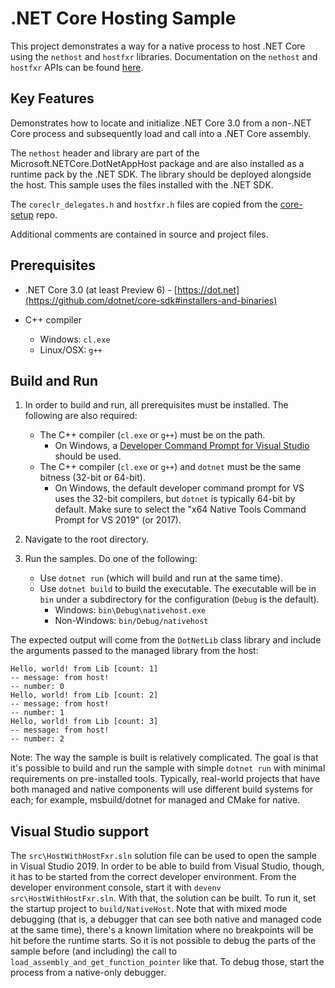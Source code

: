 .NET Core Hosting Sample
================

This project demonstrates a way for a native process to host .NET Core using the `nethost` and `hostfxr` libraries. Documentation on the `nethost` and `hostfxr` APIs can be found [here](https://github.com/dotnet/core-setup/blob/master/Documentation/design-docs/native-hosting.md).

Key Features
------------

Demonstrates how to locate and initialize .NET Core 3.0 from a non-.NET Core process and subsequently load and call into  a .NET Core assembly.

The `nethost` header and library are part of the Microsoft.NETCore.DotNetAppHost package and are also installed as a runtime pack by the .NET SDK. The library should be deployed alongside the host. This sample uses the files installed with the .NET SDK.

The `coreclr_delegates.h` and `hostfxr.h` files are copied from the [core-setup](https://github.com/dotnet/core-setup) repo.

Additional comments are contained in source and project files.

Prerequisites
------------

* .NET Core 3.0 (at least Preview 6) - [https://dot.net](https://github.com/dotnet/core-sdk#installers-and-binaries)

* C++ compiler
  * Windows: `cl.exe`
  * Linux/OSX: `g++`

Build and Run
-------------

1) In order to build and run, all prerequisites must be installed. The following are also required:

    * The C++ compiler (`cl.exe` or `g++`) must be on the path.
      * On Windows, a [Developer Command Prompt for Visual Studio](https://docs.microsoft.com/cpp/build/building-on-the-command-line#developer_command_prompt_shortcuts) should be used.
    * The C++ compiler (`cl.exe` or `g++`) and `dotnet` must be the same bitness (32-bit or 64-bit).
      * On Windows, the default developer command prompt for VS uses the 32-bit compilers, but `dotnet` is typically 64-bit by default. Make sure to select the "x64 Native Tools Command Prompt for VS 2019" (or 2017).

1) Navigate to the root directory.

1) Run the samples. Do one of the following:

    * Use `dotnet run` (which will build and run at the same time).
    * Use `dotnet build` to build the executable. The executable will be in `bin` under a subdirectory for the configuration (`Debug` is the default).
        * Windows: `bin\Debug\nativehost.exe`
        * Non-Windows: `bin/Debug/nativehost`

The expected output will come from the `DotNetLib` class library and include the arguments passed to the managed library from the host:
```
Hello, world! from Lib [count: 1]
-- message: from host!
-- number: 0
Hello, world! from Lib [count: 2]
-- message: from host!
-- number: 1
Hello, world! from Lib [count: 3]
-- message: from host!
-- number: 2
```

Note: The way the sample is built is relatively complicated. The goal is that it's possible to build and run the sample with simple `dotnet run` with minimal requirements on pre-installed tools. Typically, real-world projects that have both managed and native components will use different build systems for each; for example, msbuild/dotnet for managed and CMake for native.

Visual Studio support
---------------------

The `src\HostWithHostFxr.sln` solution file can be used to open the sample in Visual Studio 2019. In order to be able to build from Visual Studio, though, it has to be started from the correct developer environment. From the developer environment console, start it with `devenv src\HostWithHostFxr.sln`. With that, the solution can be built. To run it, set the startup project to `build/NativeHost`.
Note that with mixed mode debugging (that is, a debugger that can see both native and managed code at the same time), there's a known limitation where no breakpoints will be hit before the runtime starts. So it is not possible to debug the parts of the sample before (and including) the call to `load_assembly_and_get_function_pointer` like that. To debug those, start the process from a native-only debugger.
